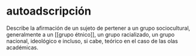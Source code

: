 # autoadscripción
Describe la afirmación de un sujeto de pertener a un grupo sociocultural, generalmente a un [[grupo étnico]], un grupo racializado, un grupo nacional, ideológico e incluso, si cabe, teórico en el caso de las olas académicas.
